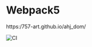 # Webpack5
https:/757-art.github.io/ahj_dom/

![CI](https://github.com/757-art/ahj_testing/actions/workflows/web.yml/badge.svg)